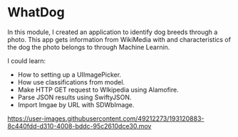 # WhatDog
In this module, I created an application to identify dog breeds through a photo. This app gets information from WikiMedia with and characteristics of the dog the photo belongs to through Machine Learnin.

I could learn:

- How to setting up a UIImagePicker.
- How use classifications from model.
- Make HTTP GET request to WIkipedia using Alamofire.
- Parse JSON results using SwiftyJSON.
- Import Imgae by URL with SDWbImage. 

https://user-images.githubusercontent.com/49212273/193120883-8c440fdd-d310-4008-bddc-95c2610dce30.mov

